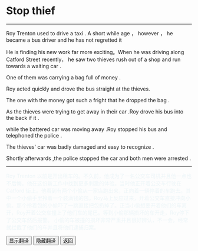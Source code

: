 # Stop thief

------

Roy Trenton used to drive a taxi . A short while age ， however ， he became a bus driver and he has not regretted it

He is finding his new work far more exciting。When he was driving along Catford Street recently， he saw two thieves rush out of a shop and  run  towards a waiting car . 

One  of  them  was  carrying  a bag full of money .

Roy  acted quickly and  drove  the bus straight at  the thieves.

The one with the money got such a fright  that he dropped the  bag .

As  the  thieves were  trying to get away in their car .Roy  drove his bus into the back if it .

while the battered car was moving away .Roy stopped his bus and telephoned the police .

The thieves' car was badly damaged and easy to recognize .

Shortly afterwards ,the police stopped the car and both men were arrested .



------

<div >
    <p id='a' style="color:lightblue;opacity:0.2">
       Roy Trenton 以前是开出租车的。不久前，他成为了一名公交车司机并且他一点也不后悔。他在这份新工作中找到更多刺激的体验。当时他正开着公交车行驶在Catford 街上。他看到有两个小偷从一家店跑出来，正向着一辆停着的车跑去。其中一个小偷手里拎着一个装满钱的包。Roy马上反应过来，开着公交车直接冲向小偷。那个拎着包的小偷吓了一跳直接把包扔掉了。正当小偷想要开着他们的车离开，Roy开着公交车撞上了他们车的尾巴。等到小偷那辆损坏的车开走，Roy停下了公交车然后报警。
        小偷的车被撞的损坏非常严重并且很好辨认，不一会，经常就拦截了他们的车并且将他们逮捕归案。
	</p>
<button onclick="document.getElementById('a').style.opacity=1">显示翻译</button>
<button onclick="document.getElementById('a').style.opacity=0">隐藏翻译</button>
<button onclick="javascript:window.history.go(-1)">返回</button>
</div>



